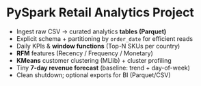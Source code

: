 # PySpark Retail Analytics Project

- Ingest raw CSV → curated analytics **tables (Parquet)**
- Explicit schema + partitioning by `order_date` for efficient reads
- Daily KPIs & **window functions** (Top-N SKUs per country)
- **RFM** features (Recency / Frequency / Monetary)
- **KMeans** customer clustering (MLlib) + cluster profiling
- Tiny **7-day revenue forecast** (baseline: trend + day-of-week)
- Clean shutdown; optional exports for BI (Parquet/CSV)

